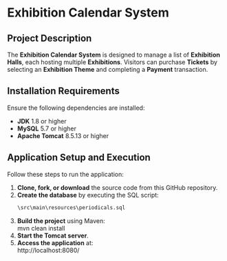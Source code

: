# Exhibition Calendar System  

## Project Description  

The **Exhibition Calendar System** is designed to manage a list of **Exhibition Halls**, each hosting multiple **Exhibitions**. Visitors can purchase **Tickets** by selecting an **Exhibition Theme** and completing a **Payment** transaction.  

## Installation Requirements  

Ensure the following dependencies are installed:  

- **JDK** 1.8 or higher  
- **MySQL** 5.7 or higher  
- **Apache Tomcat** 8.5.13 or higher  

## Application Setup and Execution  

Follow these steps to run the application:  

1. **Clone, fork, or download** the source code from this GitHub repository.  
2. **Create the database** by executing the SQL script:  
   ```sql
   \src\main\resources\periodicals.sql
3. **Build the project** using Maven:  
mvn clean install
4. **Start the Tomcat server**.  
5. **Access the application** at:  
http://localhost:8080/
